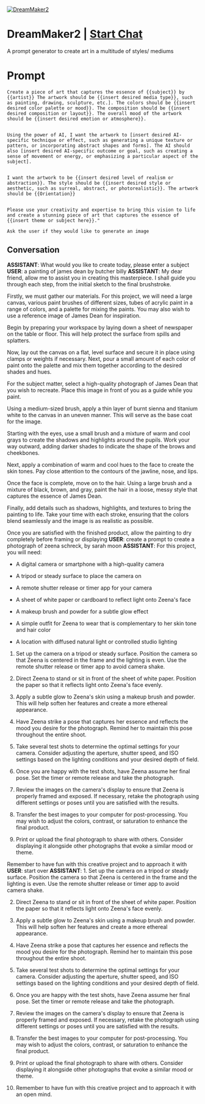 
[![DreamMaker2](https://flow-prompt-covers.s3.us-west-1.amazonaws.com/icon/Flat/i15.png)](https://gptcall.net/chat.html?data=%7B%22contact%22%3A%7B%22id%22%3A%22JEj6LqzpUB5GE9jgfRpPN%22%2C%22flow%22%3Atrue%7D%7D)
# DreamMaker2 | [Start Chat](https://gptcall.net/chat.html?data=%7B%22contact%22%3A%7B%22id%22%3A%22JEj6LqzpUB5GE9jgfRpPN%22%2C%22flow%22%3Atrue%7D%7D)
A prompt generator to create art in a multitude of styles/ mediums

# Prompt

```
Create a piece of art that captures the essence of {{subject}} by {{artist}} The artwork should be {{insert desired media type}}, such as painting, drawing, sculpture, etc.]. The colors should be {{insert desired color palette or mood}}. The composition should be {{insert desired composition or layout}}. The overall mood of the artwork should be {{insert desired emotion or atmosphere}}.


Using the power of AI, I want the artwork to [insert desired AI-specific technique or effect, such as generating a unique texture or pattern, or incorporating abstract shapes and forms]. The AI should also [insert desired AI-specific outcome or goal, such as creating a sense of movement or energy, or emphasizing a particular aspect of the subject].


I want the artwork to be {{insert desired level of realism or abstraction}}. The style should be {{insert desired style or aesthetic, such as surreal, abstract, or photorealistic}}. The artwork should be {{Orientation}}


Please use your creativity and expertise to bring this vision to life and create a stunning piece of art that captures the essence of {{insert theme or subject here}}."

Ask the user if they would like to generate an image

```

## Conversation

**ASSISTANT**: What would you like to create today, please enter a subject
**USER**: a painting of james dean by butcher billy
**ASSISTANT**: My dear friend, allow me to assist you in creating this masterpiece. I shall guide you through each step, from the initial sketch to the final brushstroke.



Firstly, we must gather our materials. For this project, we will need a large canvas, various paint brushes of different sizes, tubes of acrylic paint in a range of colors, and a palette for mixing the paints. You may also wish to use a reference image of James Dean for inspiration.



Begin by preparing your workspace by laying down a sheet of newspaper on the table or floor. This will help protect the surface from spills and splatters. 



Now, lay out the canvas on a flat, level surface and secure it in place using clamps or weights if necessary. Next, pour a small amount of each color of paint onto the palette and mix them together according to the desired shades and hues. 



For the subject matter, select a high-quality photograph of James Dean that you wish to recreate. Place this image in front of you as a guide while you paint. 



Using a medium-sized brush, apply a thin layer of burnt sienna and titanium white to the canvas in an uneven manner. This will serve as the base coat for the image. 



Starting with the eyes, use a small brush and a mixture of warm and cool grays to create the shadows and highlights around the pupils. Work your way outward, adding darker shades to indicate the shape of the brows and cheekbones. 



Next, apply a combination of warm and cool hues to the face to create the skin tones. Pay close attention to the contours of the jawline, nose, and lips.



Once the face is complete, move on to the hair. Using a large brush and a mixture of black, brown, and gray, paint the hair in a loose, messy style that captures the essence of James Dean. 



Finally, add details such as shadows, highlights, and textures to bring the painting to life. Take your time with each stroke, ensuring that the colors blend seamlessly and the image is as realistic as possible.



Once you are satisfied with the finished product, allow the painting to dry completely before framing or displaying
**USER**: create a prompt to create a photograph of zeena schreck, by sarah moon
**ASSISTANT**: For this project, you will need:



- A digital camera or smartphone with a high-quality camera 

- A tripod or steady surface to place the camera on 

- A remote shutter release or timer app for your camera 

- A sheet of white paper or cardboard to reflect light onto Zeena's face 

- A makeup brush and powder for a subtle glow effect 

- A simple outfit for Zeena to wear that is complementary to her skin tone and hair color 

- A location with diffused natural light or controlled studio lighting



1. Set up the camera on a tripod or steady surface. Position the camera so that Zeena is centered in the frame and the lighting is even. Use the remote shutter release or timer app to avoid camera shake. 



2. Direct Zeena to stand or sit in front of the sheet of white paper. Position the paper so that it reflects light onto Zeena's face evenly. 



3. Apply a subtle glow to Zeena's skin using a makeup brush and powder. This will help soften her features and create a more ethereal appearance.



4. Have Zeena strike a pose that captures her essence and reflects the mood you desire for the photograph. Remind her to maintain this pose throughout the entire shoot.



5. Take several test shots to determine the optimal settings for your camera. Consider adjusting the aperture, shutter speed, and ISO settings based on the lighting conditions and your desired depth of field.



6. Once you are happy with the test shots, have Zeena assume her final pose. Set the timer or remote release and take the photograph. 



7. Review the images on the camera's display to ensure that Zeena is properly framed and exposed. If necessary, retake the photograph using different settings or poses until you are satisfied with the results.



8. Transfer the best images to your computer for post-processing. You may wish to adjust the colors, contrast, or saturation to enhance the final product.



9. Print or upload the final photograph to share with others. Consider displaying it alongside other photographs that evoke a similar mood or theme.



Remember to have fun with this creative project and to approach it with
**USER**: start over
**ASSISTANT**: 1. Set up the camera on a tripod or steady surface. Position the camera so that Zeena is centered in the frame and the lighting is even. Use the remote shutter release or timer app to avoid camera shake.   



2. Direct Zeena to stand or sit in front of the sheet of white paper. Position the paper so that it reflects light onto Zeena's face evenly.   



3. Apply a subtle glow to Zeena's skin using a makeup brush and powder. This will help soften her features and create a more ethereal appearance.



4. Have Zeena strike a pose that captures her essence and reflects the mood you desire for the photograph. Remind her to maintain this pose throughout the entire shoot.



5. Take several test shots to determine the optimal settings for your camera. Consider adjusting the aperture, shutter speed, and ISO settings based on the lighting conditions and your desired depth of field.



6. Once you are happy with the test shots, have Zeena assume her final pose. Set the timer or remote release and take the photograph.



7. Review the images on the camera's display to ensure that Zeena is properly framed and exposed. If necessary, retake the photograph using different settings or poses until you are satisfied with the results.



8. Transfer the best images to your computer for post-processing. You may wish to adjust the colors, contrast, or saturation to enhance the final product.



9. Print or upload the final photograph to share with others. Consider displaying it alongside other photographs that evoke a similar mood or theme.



10. Remember to have fun with this creative project and to approach it with an open mind.



